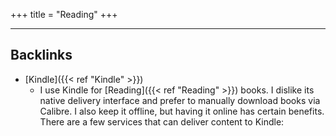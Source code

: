 +++
title = "Reading"
+++




---
## Backlinks
* [Kindle]({{< ref "Kindle" >}})
	* I use Kindle for [Reading]({{< ref "Reading" >}}) books. I dislike its native delivery interface and prefer to manually download books via Calibre. I also keep it offline, but having it online has certain benefits. There are a few services that can deliver content to Kindle:

